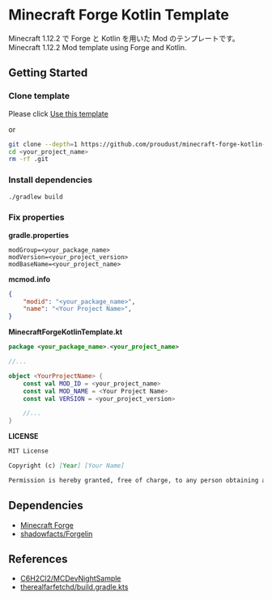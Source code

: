 # Minecraft Forge Kotlin Template
Minecraft 1.12.2 で Forge と Kotlin を用いた Mod のテンプレートです。  
Minecraft 1.12.2 Mod template using Forge and Kotlin.  

## Getting Started
### Clone template
Please click [Use this template](https://github.com/proudust/minecraft-forge-kotlin-template/generate)

or

```sh
git clone --depth=1 https://github.com/proudust/minecraft-forge-kotlin-template <your_project_name>
cd <your_project_name>
rm -rf .git
```

### Install dependencies
```sh
./gradlew build
```

### Fix properties
**gradle.properties**
```
modGroup=<your_package_name>
modVersion=<your_project_version>
modBaseName=<your_project_name>
```

**mcmod.info**
```json
{
    "modid": "<your_package_name>",
    "name": "<Your Project Name>",
}
```

**MinecraftForgeKotlinTemplate.kt**
```kt
package <your_package_name>.<your_project_name>

//...

object <YourProjectName> {
    const val MOD_ID = <your_project_name>
    const val MOD_NAME = <Your Project Name>
    const val VERSION = <your_project_version>

    //...
}
```

**LICENSE**
```md
MIT License

Copyright (c) [Year] [Your Name]

Permission is hereby granted, free of charge, to any person obtaining a copy
```

## Dependencies

- [Minecraft Forge](https://files.minecraftforge.net/)
- [shadowfacts/Forgelin](https://github.com/shadowfacts/Forgelin)

## References

- [C6H2Cl2/MCDevNightSample](https://github.com/C6H2Cl2/MCDevNightSample)
- [therealfarfetchd/build.gradle.kts](https://gist.github.com/therealfarfetchd/db8fc601df89703a360bccc0395ec590)
